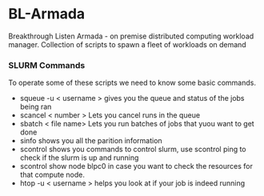 # BL-Armada
Breakthrough Listen Armada - on premise distributed computing workload manager. Collection of scripts to spawn a fleet of workloads on demand

### SLURM Commands 
To operate some of these scripts we need to know some basic commands. 
- squeue -u < username >
gives you the queue and status of the jobs being ran
- scancel < number >
Lets you cancel runs in the queue 
 - sbatch < file name> 
Lets you run batches of jobs that yuou want to get done
- sinfo
shows you all the parition information 
- scontrol
shows you commands to control slurm, use scontrol ping to check if the slurm is up and running
- scontrol show node blpc0
in case you want to check the resources for that compute node.
- htop -u < username >
helps you look at if your job is indeed running
